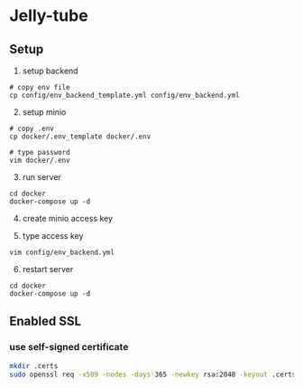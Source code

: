 # Jelly-tube
## Setup
1. setup backend
```
# copy env file
cp config/env_backend_template.yml config/env_backend.yml
```

2. setup minio
```
# copy .env
cp docker/.env_template docker/.env

# type password
vim docker/.env
```

3. run server
```
cd docker
docker-compose up -d
```

4. create minio access key

5. type access key
```
vim config/env_backend.yml
```

6. restart server
```
cd docker
docker-compose up -d
```

## Enabled SSL
### use self-signed certificate
```bash
mkdir .certs
sudo openssl req -x509 -nodes -days 365 -newkey rsa:2048 -keyout .certs/server.key -out .certs/server.crt
```
